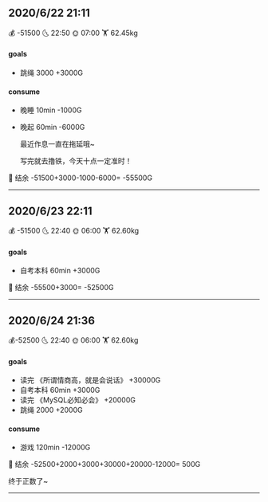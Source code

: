 ## 2020/6/22 21:11  

💰 -51500   🌜  22:50    🌞 07:00   🏋 62.45kg    



#### goals

- 跳绳 3000 +3000G

#### consume

- 晚睡 10min -1000G

- 晚起 60min -6000G

  

  最近作息一直在拖延哦~
  
  写完就去撸铁，今天十点一定准时！
  
  

💸 结余 -51500+3000-1000-6000= -55500G

------

## 2020/6/23 22:11  

💰 -51500   🌜  22:40    🌞 06:00   🏋 62.60kg    



#### goals

- 自考本科 60min +3000G

  

💸 结余  -55500+3000= -52500G

------

## 2020/6/24 21:36  

💰-52500   🌜  22:40    🌞 06:00   🏋 62.60kg    



#### goals

- 读完 《所谓情商高，就是会说话》 +30000G
- 自考本科 60min +3000G
- 读完 《MySQL必知必会》 +20000G
- 跳绳 2000 +2000G



#### consume

- 游戏 120min -12000G

  

💸 结余 -52500+2000+3000+30000+20000-12000= 500G



终于正数了~

------